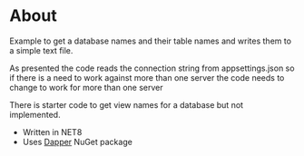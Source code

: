 ﻿# About

Example to get a database names and their table names and writes them to a simple text file.

As presented the code reads the connection string from appsettings.json so if there is a need to work against more than one server the code needs to change to work for more than one server

There is starter code to get view names for a database but not implemented.

- Written in NET8
- Uses [Dapper](https://www.nuget.org/packages/Dapper) NuGet package
